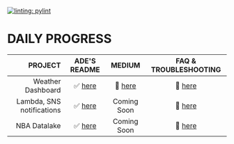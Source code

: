 [![linting: pylint](https://img.shields.io/badge/linting-pylint-yellowgreen)](https://github.com/pylint-dev/pylint)



# DAILY PROGRESS 

<!-- <details>
  <summary> CLICK TO EXPAND </summary> -->

| PROJECT                  | ADE'S README                 |MEDIUM      | FAQ & TROUBLESHOOTING             |
| ---:                     | :---:                        |:---:       | :---:                             |
|Weather Dashboard         |  ✅ [here](./001/README.md)  |🔗  [here](https://medium.com/@hade.kunle/creating-a-weather-dashboard-system-with-python-and-openweather-api-4549040d3807)|   🔗 [here](./001/faq/README.md)   |
|Lambda, SNS notifications |  ✅ [here](./002/README.md)  | Coming Soon|   🔗 [here](./002/faq/README.md)   |
|NBA Datalake              |  ✅ [here](./003/README.md)  | Coming Soon|   🔗 [here](./003/faq/README.md)   |
<!-- </details> -->
